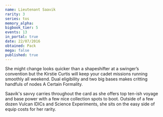 ```yaml
---
name: Lieutenant Saavik
rarity: 3
series: tos
memory_alpha:
bigbook_tier: 5
events: 13
in_portal: true
date: 22/07/2016
obtained: Pack
mega: false
published: true
---
```


She might change looks quicker than a shapeshifter at a swinger’s convention but the Kirstie Curtis will keep your cadet missions running smoothly all weekend. Dual eligibility and two big bases makes critting handfuls of nodes A Certain Formality.

Saavik's savvy carries throughout the card as she offers top ten-ish voyage and base power with a few nice collection spots to boot. Outside of a few dozen Vulcan IDICs and Science Experiments, she sits on the easy side of equip costs for her rarity.
